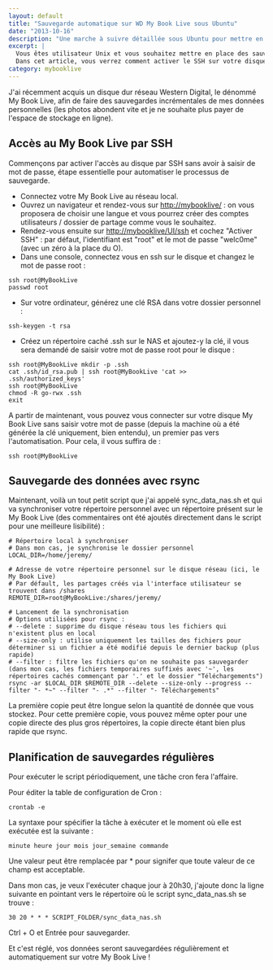 ```yaml
---
layout: default
title: "Sauvegarde automatique sur WD My Book Live sous Ubuntu"
date: "2013-10-16"
description: "Une marche à suivre détaillée sous Ubuntu pour mettre en place des sauvegardes automatiques de vos données sur un disque réseau WD My Book Live."    
excerpt: |
  Vous êtes utilisateur Unix et vous souhaitez mettre en place des sauvegardes automatiques et régulières de vos données sur un disque réseau WD My Book Live ?
  Dans cet article, vous verrez comment activer le SSH sur votre disque My Book Live et automatiser l'exécution d'un script de sauvegarde incrémentale utilisant rsync.
category: mybooklive
---
```


J'ai récemment acquis un disque dur réseau Western Digital, le dénommé My Book Live, afin de faire des sauvegardes incrémentales de mes données personnelles (les photos abondent vite et je ne souhaite plus payer de l'espace de stockage en ligne).

## Accès au My Book Live par SSH

Commençons par activer l'accès au disque par SSH sans avoir à saisir de mot de passe, étape essentielle pour automatiser le processus de sauvegarde.

* Connectez votre My Book Live au réseau local.
* Ouvrez un navigateur et rendez-vous sur [http://mybooklive/](http://mybooklive/ "Accès à la page d'administration du My Book Live") : on vous proposera de choisir une langue et vous pourrez créer des comptes utilisateurs / dossier de partage comme vous le souhaitez.
* Rendez-vous ensuite sur [http://mybooklive/UI/ssh](http://mybooklive/UI/ssh "Page d'activation du SSH sur le My Book Live") et cochez "Activer SSH" : par défaut, l'identifiant est "root" et le mot de passe "welc0me" (avec un zéro à la place du O).
* Dans une console, connectez vous en ssh sur le disque et changez le mot de passe root :

```
ssh root@MyBookLive
passwd root
```

*   Sur votre ordinateur, générez une clé RSA dans votre dossier personnel :

```
ssh-keygen -t rsa
```

*   Créez un répertoire caché .ssh sur le NAS et ajoutez-y la clé, il vous sera demandé de saisir votre mot de passe root pour le disque :

```
ssh root@MyBookLive mkdir -p .ssh
cat .ssh/id_rsa.pub | ssh root@MyBookLive 'cat >> .ssh/authorized_keys'
ssh root@MyBookLive
chmod -R go-rwx .ssh
exit
```

A partir de maintenant, vous pouvez vous connecter sur votre disque My Book Live sans saisir votre mot de passe (depuis la machine où a été générée la clé uniquement, bien entendu), un premier pas vers l'automatisation. Pour cela, il vous suffira de :

```
ssh root@MyBookLive
```

## Sauvegarde des données avec rsync

Maintenant, voilà un tout petit script que j'ai appelé sync\_data\_nas.sh et qui va synchroniser votre répertoire personnel avec un répertoire présent sur le My Book Live (des commentaires ont été ajoutés directement dans le script pour une meilleure lisibilité) :

```
# Répertoire local à synchroniser
# Dans mon cas, je synchronise le dossier personnel
LOCAL_DIR=/home/jeremy/

# Adresse de votre répertoire personnel sur le disque réseau (ici, le My Book Live)
# Par défault, les partages créés via l'interface utilisateur se trouvent dans /shares
REMOTE_DIR=root@MyBookLive:/shares/jeremy/

# Lancement de la synchronisation
# Options utilisées pour rsync :
# --delete : supprime du disque réseau tous les fichiers qui n'existent plus en local
# --size-only : utilise uniquement les tailles des fichiers pour déterminer si un fichier a été modifié depuis le dernier backup (plus rapide)
# --filter : filtre les fichiers qu'on ne souhaite pas sauvegarder (dans mon cas, les fichiers temporaires suffixés avec '~', les répertoires cachés commençant par '.' et le dossier "Téléchargements")
rsync -ar $LOCAL_DIR $REMOTE_DIR --delete --size-only --progress --filter "- *~" --filter "- .*" --filter "- Téléchargements"
```

La première copie peut être longue selon la quantité de donnée que vous stockez. Pour cette première copie, vous pouvez même opter pour une copie directe des plus gros répertoires, la copie directe étant bien plus rapide que rsync.

## Planification de sauvegardes régulières

Pour exécuter le script périodiquement, une tâche cron fera l'affaire.

Pour éditer la table de configuration de Cron :

```
crontab -e
```

La syntaxe pour spécifier la tâche à exécuter et le moment où elle est exécutée est la suivante :

```
minute heure jour mois jour_semaine commande
```

Une valeur peut être remplacée par * pour signifer que toute valeur de ce champ est acceptable.

Dans mon cas, je veux l'exécuter chaque jour à 20h30, j'ajoute donc la ligne suivante en pointant vers le répertoire où le script sync\_data\_nas.sh se trouve :

```
30 20 * * * SCRIPT_FOLDER/sync_data_nas.sh
```

Ctrl + O et Entrée pour sauvegarder.

Et c'est réglé, vos données seront sauvegardées régulièrement et automatiquement sur votre My Book Live !
